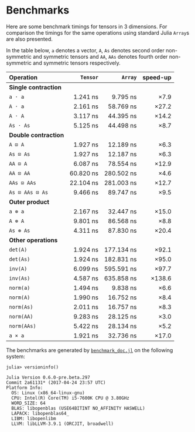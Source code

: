 # Benchmarks

Here are some benchmark timings for tensors in 3 dimensions. For comparison
the timings for the same operations using standard Julia `Array`s are also
presented.

In the table below, `a` denotes a vector, `A`, `As` denotes second order
non-symmetric and symmetric tensors and `AA`, `AAs` denotes fourth order
non-symmetric and symmetric tensors respectively.

| Operation  | `Tensor` | `Array` | speed-up |
|:-----------|---------:|--------:|---------:|
| **Single contraction** | | | |
| `a ⋅ a` | 1.241 ns | 9.795 ns | ×7.9 |
| `A ⋅ a` | 2.161 ns | 58.769 ns | ×27.2 |
| `A ⋅ A` | 3.117 ns | 44.395 ns | ×14.2 |
| `As ⋅ As` | 5.125 ns | 44.498 ns | ×8.7 |
| **Double contraction** | | | |
| `A ⊡ A` | 1.927 ns | 12.189 ns | ×6.3 |
| `As ⊡ As` | 1.927 ns | 12.187 ns | ×6.3 |
| `AA ⊡ A` | 6.087 ns | 78.554 ns | ×12.9 |
| `AA ⊡ AA` | 60.820 ns | 280.502 ns | ×4.6 |
| `AAs ⊡ AAs` | 22.104 ns | 281.003 ns | ×12.7 |
| `As ⊡ AAs ⊡ As` | 9.466 ns | 89.747 ns | ×9.5 |
| **Outer product** | | | |
| `a ⊗ a` | 2.167 ns | 32.447 ns | ×15.0 |
| `A ⊗ A` | 9.801 ns | 86.568 ns | ×8.8 |
| `As ⊗ As` | 4.311 ns | 87.830 ns | ×20.4 |
| **Other operations** | | | |
| `det(A)` | 1.924 ns | 177.134 ns | ×92.1 |
| `det(As)` | 1.924 ns | 182.831 ns | ×95.0 |
| `inv(A)` | 6.099 ns | 595.591 ns | ×97.7 |
| `inv(As)` | 4.587 ns | 635.858 ns | ×138.6 |
| `norm(a)` | 1.494 ns | 9.838 ns | ×6.6 |
| `norm(A)` | 1.990 ns | 16.752 ns | ×8.4 |
| `norm(As)` | 2.011 ns | 16.757 ns | ×8.3 |
| `norm(AA)` | 9.283 ns | 28.125 ns | ×3.0 |
| `norm(AAs)` | 5.422 ns | 28.134 ns | ×5.2 |
| `a × a` | 1.921 ns | 32.736 ns | ×17.0 |


The benchmarks are generated by
[`benchmark_doc.jl`](https://github.com/Ferrite-FEM/Tensors.jl/blob/master/benchmark/benchmark_doc.jl)
on the following system:

```
julia> versioninfo()

Julia Version 0.6.0-pre.beta.297
Commit 2a61131* (2017-04-24 23:57 UTC)
Platform Info:
  OS: Linux (x86_64-linux-gnu)
  CPU: Intel(R) Core(TM) i5-7600K CPU @ 3.80GHz
  WORD_SIZE: 64
  BLAS: libopenblas (USE64BITINT NO_AFFINITY HASWELL)
  LAPACK: libopenblas64_
  LIBM: libopenlibm
  LLVM: libLLVM-3.9.1 (ORCJIT, broadwell)
```
